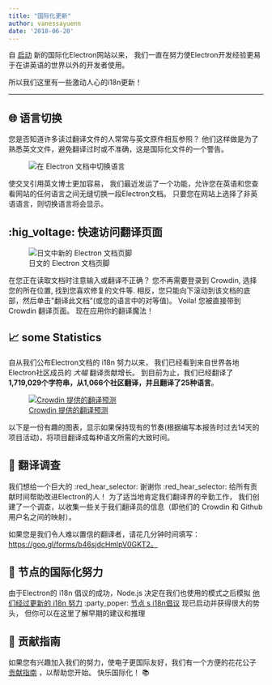 ```yaml
---
title: "国际化更新"
author: vanessayuenn
date: '2018-06-20'
---
```


自 [启动](https://electronjs.org/blog/new-website) 新的国际化Electron网站以来， 我们一直在努力使Electron开发经验更易于在讲英语的世界以外的开发者使用。

所以我们这里有一些激动人心的i18n更新！

---

## 🌐 语言切换

您是否知道许多读过翻译文件的人常常与英文原件相互参照？ 他们这样做是为了熟悉英文文件，避免翻译过时或不准确，这是国际化文件的一个警告。

<figure>
  <img class="screenshot" src="https://user-images.githubusercontent.com/6842965/35578586-cae629e2-05e4-11e8-9431-0278f8c2b39f.gif" alt="在 Electron 文档中切换语言">
</figure>

使交叉引用英文博士更加容易， 我们最近发运了一个功能，允许您在英语和您查看网站的任何语言之间无缝切换一段Electron文档。 只要您在网站上选择了非英语语言，则切换语言将会显示。

## :hig_voltage: 快速访问翻译页面

<figure>
  <img class="screenshot" src="https://user-images.githubusercontent.com/6842965/36511386-c32e31fc-1766-11e8-8484-7466be6a5eb0.png" alt="日文中新的 Electron 文档页脚">
  <figcaption>日文的 Electron 文档页脚</figcaption>
</figure>

在您正在读取文档时注意输入或翻译不正确？ 您不再需要登录到 Crowdin, 选择您的所在位置, 找到您喜欢修复的文件等. 相反，您只能向下滚动到该文档的底部，然后单击"翻译此文档"(或您的语言中的对等值)。 Voila! 您被直接带到 Crowdin 翻译页面。 现在应用你的翻译魔法！

## 📈 some Statistics

自从我们公布Electron文档的 i18n 努力以来， 我们已经看到来自世界各地Electron社区成员的 _大幅_ 翻译贡献增长。 到目前为止，我们已经翻译了 **1,719,029个字符串，从1,066个社区翻译，并且翻译了25种语言**。

<figure>
  <a href="https://crowdin.com/project/electron/">
    <img class="screenshot" src="https://user-images.githubusercontent.com/6842965/41649826-ca26037c-747c-11e8-9594-5ce12d2978e2.png" alt="Crowdin 提供的翻译预测">
    <figcaption>Crowdin 提供的翻译预测</figcaption>
  </a>
</figure>

以下是一份有趣的图表，显示如果保持现有的节奏(根据编写本报告时过去14天的项目活动)，将项目翻译成每种语文所需的大致时间。

## 📃 翻译调查

我们想给一个巨大的 :red_hear_selector: 谢谢你 :red_hear_selector: 给所有贡献时间帮助改进Electron的人！ 为了适当地肯定我们翻译界的辛勤工作， 我们创建了一个调查，以收集一些关于我们翻译员的信息（即他们的 Crowdin 和 Github 用户名之间的映射）。

如果您是我们令人难以置信的翻译者，请花几分钟时间填写：https://goo.gl/forms/b46sjdcHmlpV0GKT2。

## 🙌 节点的国际化努力

由于Electron的 i18n 倡议的成功，Node.js 决定在我们也使用的模式之后模拟 [他们经过更新的 i18n 努力](https://github.com/nodejs/i18n) :party_poper: [节点 s i18n倡议](https://github.com/nodejs/i18n) 现已启动并获得很大的势头， 但你可以在这里了解早期的建议和推理 [](https://medium.com/the-node-js-collection/internationalizing-node-js-fe7761798b0a)

## 🔦 贡献指南

如果您有兴趣加入我们的努力，使电子更国际友好，我们有一个方便的花花公子 [贡献指南](https://github.com/electron/i18n/blob/master/contributing.md) ，以帮助您开始。 快乐国际化！ 📚
